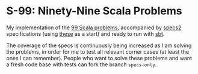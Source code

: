 S-99: Ninety-Nine Scala Problems
====

My implementation of the [99 Scala problems](http://aperiodic.net/phil/scala/s-99/), accompanied by [specs2](http://specs2.org) specifications (using [these](https://github.com/etorreborre/s99) as a start) and ready to run with [sbt](https://github.com/harrah/xsbt/).

The coverage of the specs is continuously being increased as I am solving the problems, in order for me to test all relevant corner cases (at least the ones I can remember). People who want to solve these problems and want a fresh code base with tests can fork the branch `specs-only`.